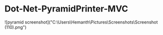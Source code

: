 # Dot-Net-PyramidPrinter-MVC
![pyramid screenshot]("C:\Users\Hemanth\Pictures\Screenshots\Screenshot (110).png")
